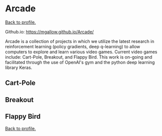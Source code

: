 # Arcade

[Back to profile.](http://mgallow.github.io/)


Github.io: https://mgallow.github.io/Arcade/

Arcade is a collection of projects in which we utilize the latest research in reinforcement learning (policy gradients, deep q-learning) to allow computers to explore and learn various video games. Current video games include: Cart-Pole, Breakout, and Flappy Bird. This work is on-going and facilitated through the use of OpenAI's gym and the python deep learning library Keras.


## Cart-Pole

## Breakout

## Flappy Bird




[Back to profile.](http://mgallow.github.io/)
